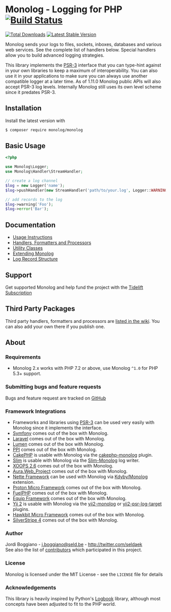 # Monolog - Logging for PHP [![Build Status](https://travis-ci.org/Seldaek/monolog.svg?branch=master)](https://travis-ci.org/Seldaek/monolog)

[![Total Downloads](https://img.shields.io/packagist/dt/monolog/monolog.svg)](https://packagist.org/packages/monolog/monolog)
[![Latest Stable Version](https://img.shields.io/packagist/v/monolog/monolog.svg)](https://packagist.org/packages/monolog/monolog)


Monolog sends your logs to files, sockets, inboxes, databases and various
web services. See the complete list of handlers below. Special handlers
allow you to build advanced logging strategies.

This library implements the [PSR-3](https://github.com/php-fig/fig-standards/blob/master/accepted/PSR-3-logger-interface.md)
interface that you can type-hint against in your own libraries to keep
a maximum of interoperability. You can also use it in your applications to
make sure you can always use another compatible logger at a later time.
As of 1.11.0 Monolog public APIs will also accept PSR-3 log levels.
Internally Monolog still uses its own level scheme since it predates PSR-3.

## Installation

Install the latest version with

```bash
$ composer require monolog/monolog
```

## Basic Usage

```php
<?php

use Monolog\Logger;
use Monolog\Handler\StreamHandler;

// create a log channel
$log = new Logger('name');
$log->pushHandler(new StreamHandler('path/to/your.log', Logger::WARNING));

// add records to the log
$log->warning('Foo');
$log->error('Bar');
```

## Documentation

- [Usage Instructions](doc/01-usage.md)
- [Handlers, Formatters and Processors](doc/02-handlers-formatters-processors.md)
- [Utility Classes](doc/03-utilities.md)
- [Extending Monolog](doc/04-extending.md)
- [Log Record Structure](doc/message-structure.md)

## Support

Get supported Monolog and help fund the project with the [Tidelift Subscription](https://tidelift.com/subscription/pkg/packagist-monolog-monolog?utm_source=packagist-monolog-monolog&utm_medium=referral&utm_campaign=readme)

## Third Party Packages

Third party handlers, formatters and processors are
[listed in the wiki](https://github.com/Seldaek/monolog/wiki/Third-Party-Packages). You
can also add your own there if you publish one.

## About

### Requirements

- Monolog 2.x works with PHP 7.2 or above, use Monolog `^1.0` for PHP 5.3+ support.

### Submitting bugs and feature requests

Bugs and feature request are tracked on [GitHub](https://github.com/Seldaek/monolog/issues)

### Framework Integrations

- Frameworks and libraries using [PSR-3](https://github.com/php-fig/fig-standards/blob/master/accepted/PSR-3-logger-interface.md)
  can be used very easily with Monolog since it implements the interface.
- [Symfony](http://symfony.com) comes out of the box with Monolog.
- [Laravel](http://laravel.com/) comes out of the box with Monolog.
- [Lumen](http://lumen.laravel.com/) comes out of the box with Monolog.
- [PPI](https://github.com/ppi/framework) comes out of the box with Monolog.
- [CakePHP](http://cakephp.org/) is usable with Monolog via the [cakephp-monolog](https://github.com/jadb/cakephp-monolog) plugin.
- [Slim](http://www.slimframework.com/) is usable with Monolog via the [Slim-Monolog](https://github.com/Flynsarmy/Slim-Monolog) log writer.
- [XOOPS 2.6](http://xoops.org/) comes out of the box with Monolog.
- [Aura.Web_Project](https://github.com/auraphp/Aura.Web_Project) comes out of the box with Monolog.
- [Nette Framework](http://nette.org/en/) can be used with Monolog via [Kdyby/Monolog](https://github.com/Kdyby/Monolog) extension.
- [Proton Micro Framework](https://github.com/alexbilbie/Proton) comes out of the box with Monolog.
- [FuelPHP](http://fuelphp.com/) comes out of the box with Monolog.
- [Equip Framework](https://github.com/equip/framework) comes out of the box with Monolog.
- [Yii 2](http://www.yiiframework.com/) is usable with Monolog via the [yii2-monolog](https://github.com/merorafael/yii2-monolog) or [yii2-psr-log-target](https://github.com/samdark/yii2-psr-log-target) plugins.
- [Hawkbit Micro Framework](https://github.com/HawkBitPhp/hawkbit) comes out of the box with Monolog.
- [SilverStripe 4](https://www.silverstripe.org/) comes out of the box with Monolog.

### Author

Jordi Boggiano - <j.boggiano@seld.be> - <http://twitter.com/seldaek><br />
See also the list of [contributors](https://github.com/Seldaek/monolog/contributors) which participated in this project.

### License

Monolog is licensed under the MIT License - see the `LICENSE` file for details

### Acknowledgements

This library is heavily inspired by Python's [Logbook](https://logbook.readthedocs.io/en/stable/)
library, although most concepts have been adjusted to fit to the PHP world.
